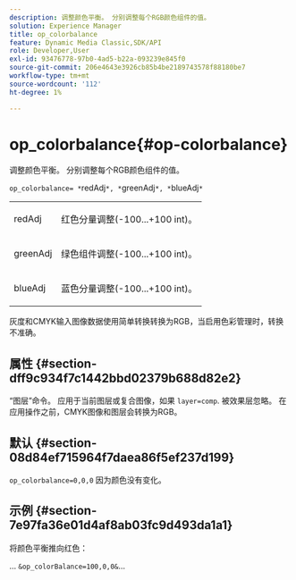 ```yaml
---
description: 调整颜色平衡。 分别调整每个RGB颜色组件的值。
solution: Experience Manager
title: op_colorbalance
feature: Dynamic Media Classic,SDK/API
role: Developer,User
exl-id: 93476778-97b0-4ad5-b22a-093239e845f0
source-git-commit: 206e4643e3926cb85b4be2189743578f88180be7
workflow-type: tm+mt
source-wordcount: '112'
ht-degree: 1%

---
```


# op_colorbalance{#op-colorbalance}

调整颜色平衡。 分别调整每个RGB颜色组件的值。

`op_colorbalance= *`redAdj`*, *`greenAdj`*, *`blueAdj`*`

<table id="simpletable_BBDAA6FE9A0E48E3BD8304BDED776713"> 
 <tr class="strow"> 
  <td class="stentry"> <p><span class="varname"> redAdj</span> </p></td> 
  <td class="stentry"> <p>红色分量调整(-100...+100 int)。 </p></td> 
 </tr> 
 <tr class="strow"> 
  <td class="stentry"> <p><span class="varname"> greenAdj</span> </p></td> 
  <td class="stentry"> <p>绿色组件调整(-100...+100 int)。 </p></td> 
 </tr> 
 <tr class="strow"> 
  <td class="stentry"> <p><span class="varname"> blueAdj</span> </p></td> 
  <td class="stentry"> <p>蓝色分量调整(-100...+100 int)。 </p></td> 
 </tr> 
</table>

灰度和CMYK输入图像数据使用简单转换转换为RGB，当启用色彩管理时，转换不准确。

## 属性 {#section-dff9c934f7c1442bbd02379b688d82e2}

“图层”命令。 应用于当前图层或复合图像，如果 `layer=comp`. 被效果层忽略。 在应用操作之前，CMYK图像和图层会转换为RGB。

## 默认 {#section-08d84ef715964f7daea86f5ef237d199}

`op_colorbalance=0,0,0` 因为颜色没有变化。

## 示例 {#section-7e97fa36e01d4af8ab03fc9d493da1a1}

将颜色平衡推向红色：

… `&op_colorBalance=100,0,0&`…
